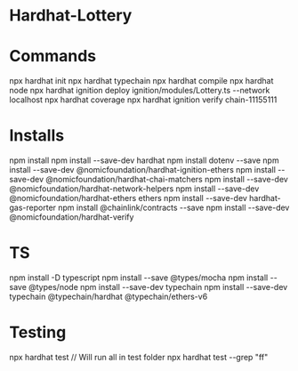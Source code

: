# Hardhat-Lottery

# Commands

npx hardhat init
npx hardhat typechain
npx hardhat compile
npx hardhat node
npx hardhat ignition deploy ignition/modules/Lottery.ts --network localhost
npx hardhat coverage
npx hardhat ignition verify chain-11155111

# Installs

npm install
npm install --save-dev hardhat
npm install dotenv --save
npm install --save-dev @nomicfoundation/hardhat-ignition-ethers
npm install --save-dev @nomicfoundation/hardhat-chai-matchers
npm install --save-dev @nomicfoundation/hardhat-network-helpers
npm install --save-dev @nomicfoundation/hardhat-ethers ethers
npm install --save-dev hardhat-gas-reporter
npm install @chainlink/contracts --save
npm install --save-dev @nomicfoundation/hardhat-verify

# TS

npm install -D typescript
npm install --save @types/mocha
npm install --save @types/node
npm install --save-dev typechain
npm install --save-dev typechain @typechain/hardhat @typechain/ethers-v6

# Testing

npx hardhat test // Will run all in test folder
npx hardhat test --grep "ff"
